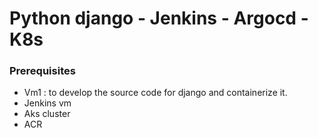 # Python django - Jenkins - Argocd - K8s

### Prerequisites 
- Vm1 : to develop the source code for django and containerize it.
- Jenkins vm
- Aks cluster
- ACR

